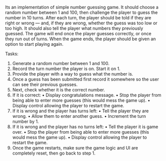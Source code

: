 Its an implementation of simple number guessing game. It should choose a random number between 1 and 100, then challenge the player to guess the number in 10 turns. After each turn, the player should be told if they are right or wrong — and, if they are wrong, whether the guess was too low or too high. It should also tell the player what numbers they previously guessed. The game will end once the player guesses correctly, or once they run out of turns. When the game ends, the player should be given an option to start playing again.


Tasks:

1.	Generate a random number between 1 and 100.
2.	Record the turn number the player is on. Start it on 1.
3.	Provide the player with a way to guess what the number is.
4.	Once a guess has been submitted first record it somewhere so the user can see their previous guesses.
5.	Next, check whether it is the correct number.
6.	If it is correct:
    •	Display congratulations message.
    •	Stop the player from being able to enter more guesses (this would mess the game up).
    •	Display control allowing the player to restart the game.
7.	If it is wrong and the player has turns left:
    •	Tell the player they are wrong.
    •	Allow them to enter another guess.
    •	Increment the turn number by 1.
8.	If it is wrong and the player has no turns left:
    •	Tell the player it is game over.
    •	Stop the player from being able to enter more guesses (this would mess the game up).
    •	Display control allowing the player to restart the game.
9.	Once the game restarts, make sure the game logic and UI are completely reset, then go back to step 1.


